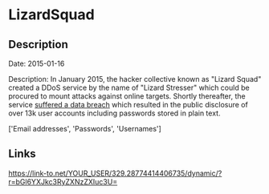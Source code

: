 # LizardSquad

## Description

Date: 2015-01-16

Description:
In January 2015, the hacker collective known as &quot;Lizard Squad&quot; created a DDoS service by the name of &quot;Lizard Stresser&quot; which could be procured to mount attacks against online targets. Shortly thereafter, the service <a href="https://krebsonsecurity.com/2015/01/another-lizard-arrested-lizard-lair-hacked/">suffered a data breach</a> which resulted in the public disclosure of over 13k user accounts including passwords stored in plain text.


['Email addresses', 'Passwords', 'Usernames']

## Links

https://link-to.net/YOUR_USER/329.28774414406735/dynamic/?r=bGl6YXJkc3RyZXNzZXIuc3U=